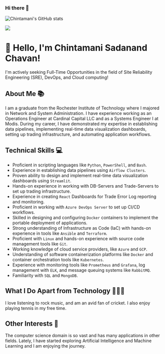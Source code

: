 <!--
**chintamanichavan/chintamanichavan** is a ✨ _special_ ✨ repository because its `README.md` (this file) appears on your GitHub profile.

Here are some ideas to get you started:

- 🔭 I’m currently working on ...
- 🌱 I’m currently learning ...
- 👯 I’m looking to collaborate on ...
- 🤔 I’m looking for help with ...
- 💬 Ask me about ...
- 📫 How to reach me: ...
- 😄 Pronouns: ...
- ⚡ Fun fact: ...
-->

### Hi there 👋

![Chintamani's GitHub stats](https://github-readme-stats.vercel.app/api?username=chintamanichavan&count_private=true&show_icons=true&theme=dark#gh-dark-mode-only)

![](https://komarev.com/ghpvc/?username=KhachDavid)



# 👋 Hello, I'm Chintamani Sadanand Chavan!

I'm actively seeking Full-Time Opportunities in the field of Site Reliability Engineering (SRE), DevOps, and Cloud computing!

## About Me 📚
I am a graduate from the Rochester Institute of Technology where I majored in Network and System Administration. I have experience working as an Operations Engineer at Cardinal Capital LLC and as a Systems Engineer I at Modis. During my career, I have demonstrated my expertise in establishing data pipelines, implementing real-time data visualization dashboards, setting up trading infrastructure, and automating application workflows.

## Technical Skills 💻
- Proficient in scripting languages like `Python`, `PowerShell`, and `Bash`.
- Experience in establishing data pipelines using `Airflow Clusters`.
- Proven ability to design and implement real-time data visualization dashboards using `Streamlit`.
- Hands-on experience in working with DB-Servers and Trade-Servers to set up trading infrastructure.
- Experience in creating `React` Dashboards for Trade Error Log reporting and monitoring.
- Proficient in working with `Azure DevOps Server` to set up CI/CD workflows.
- Skilled in designing and configuring `Docker` containers to implement the portable deployment of applications.
- Strong understanding of Infrastructure as Code (IaC) with hands-on experience in tools like `Ansible` and `Terraform`.
- Proficient with `Linux` and hands-on experience with source code management tools like `Git`.
- Working knowledge of cloud service providers, like `Azure` and `GCP`.
- Understanding of software containerization platforms like `Docker` and container orchestration tools like `Kubernetes`.
- Experience with monitoring tools like `Prometheus` and `Grafana`, log management with `ELK`, and message queuing systems like `RabbitMQ`.
- Familiarity with `SQL` and `MongoDB`.

## What I Do Apart from Technology 🎵🏏🎾
I love listening to rock music, and am an avid fan of cricket. I also enjoy playing tennis in my free time.

## Other Interests 👀
The computer science domain is so vast and has many applications in other fields. Lately, I have started exploring Artificial Intelligence and Machine Learning and I am enjoying the journey.
